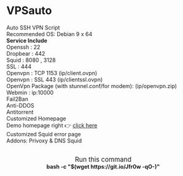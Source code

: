 # VPSauto
Auto SSH VPN Script<br>
Recommended OS: Debian 9 x 64<br>
<b>Service Include</b><br>
Openssh : 22<br>
Dropbear : 442<br>
Squid : 8080 , 3128<br>
SSL : 444<br>
Openvpn : TCP 1153 (ip/client.ovpn)<br>
Openvpn : SSL 443 (ip/clientssl.ovpn)<br>
OpenVpn Package (with stunnel.conf/for modem): (ip/openvpn.zip)<br>
Webmin : ip:10000<br>
Fail2Ban<br>
Anti-DDOS<br>
Antitorrent<br>
Customized Homepage<br>
Demo homepage right 👉 <a href="https://bit.ly/2XtmzQW" target="_blank">click here</a><br>
Customized Squid error page<br>
Addons: Privoxy & DNS Squid<br><br>
<p align="center"><big>Run this command</big>
<br>
<b>bash -c "$(wget https://git.io/Jfr0w -qO-)"</b>
</p>
